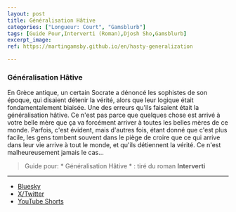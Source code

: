 ```yaml
---
layout: post
title: Généralisation Hâtive
categories: ["Longueur: Court", "Gamsblurb"]
tags: [Guide Pour,Interverti (Roman),Djosh Sho,Gamsblurb]
excerpt_image: 
ref: https://martingamsby.github.io/en/hasty-generalization

---
```


### **Généralisation Hâtive**

En Grèce antique, un certain Socrate a dénoncé les sophistes de son époque, qui disaient détenir la vérité, alors que leur logique était fondamentalement biaisée. Une des erreurs qu'ils faisaient était la généralisation hâtive. Ce n'est pas parce que quelques chose est arrivé à votre belle mère que ça va forcément arriver à toutes les belles mères de ce monde. Parfois, c'est évident, mais d'autres fois, étant donné que c'est plus facile, les gens tombent souvent dans le piège de croire que ce qui arrive dans leur vie arrive à tout le monde, et qu'ils détiennent la vérité. Ce n'est malheureusement jamais le cas...

> Guide pour: * Généralisation Hâtive * : tiré du roman **Interverti**

---

- [Bluesky](https://bsky.app/profile/martin-gamsby.bsky.social/post/3ldhrc4oyq624)
- [X/Twitter](https://twitter.com/user/status/1868841391222096018)
- [YouTube Shorts](https://www.youtube.com/watch?v=KR9-rSxyxnU)

